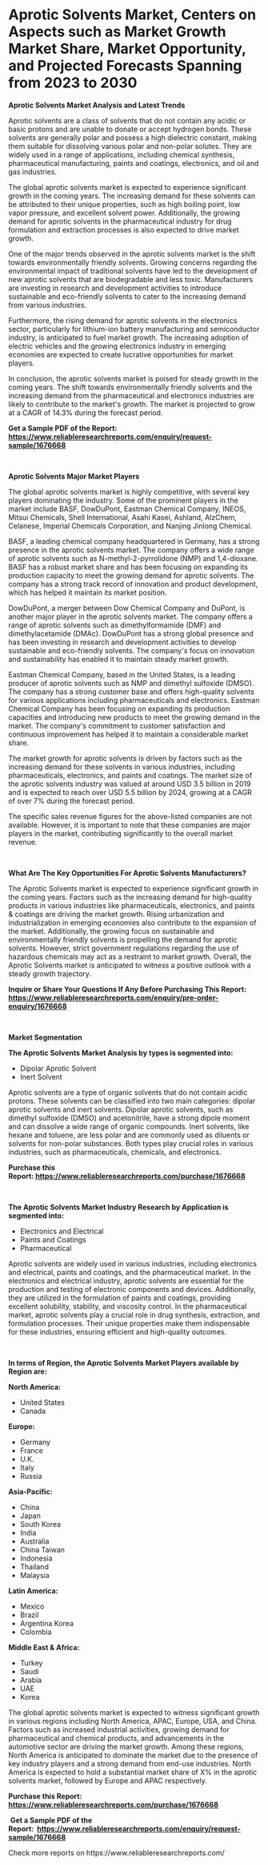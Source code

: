 <p><h1>Aprotic Solvents Market, Centers on Aspects such as Market Growth Market Share, Market Opportunity, and Projected Forecasts Spanning from 2023 to 2030</h1></p><p><strong>Aprotic Solvents Market Analysis and Latest Trends</strong></p>
<p><p>Aprotic solvents are a class of solvents that do not contain any acidic or basic protons and are unable to donate or accept hydrogen bonds. These solvents are generally polar and possess a high dielectric constant, making them suitable for dissolving various polar and non-polar solutes. They are widely used in a range of applications, including chemical synthesis, pharmaceutical manufacturing, paints and coatings, electronics, and oil and gas industries.</p><p>The global aprotic solvents market is expected to experience significant growth in the coming years. The increasing demand for these solvents can be attributed to their unique properties, such as high boiling point, low vapor pressure, and excellent solvent power. Additionally, the growing demand for aprotic solvents in the pharmaceutical industry for drug formulation and extraction processes is also expected to drive market growth.</p><p>One of the major trends observed in the aprotic solvents market is the shift towards environmentally friendly solvents. Growing concerns regarding the environmental impact of traditional solvents have led to the development of new aprotic solvents that are biodegradable and less toxic. Manufacturers are investing in research and development activities to introduce sustainable and eco-friendly solvents to cater to the increasing demand from various industries.</p><p>Furthermore, the rising demand for aprotic solvents in the electronics sector, particularly for lithium-ion battery manufacturing and semiconductor industry, is anticipated to fuel market growth. The increasing adoption of electric vehicles and the growing electronics industry in emerging economies are expected to create lucrative opportunities for market players.</p><p>In conclusion, the aprotic solvents market is poised for steady growth in the coming years. The shift towards environmentally friendly solvents and the increasing demand from the pharmaceutical and electronics industries are likely to contribute to the market's growth. The market is projected to grow at a CAGR of 14.3% during the forecast period.</p></p>
<p><strong>Get a Sample PDF of the Report:&nbsp; <a href="https://www.reliableresearchreports.com/enquiry/request-sample/1676668">https://www.reliableresearchreports.com/enquiry/request-sample/1676668</a></strong></p>
<p>&nbsp;</p>
<p><strong>Aprotic Solvents Major Market Players</strong></p>
<p><p>The global aprotic solvents market is highly competitive, with several key players dominating the industry. Some of the prominent players in the market include BASF, DowDuPont, Eastman Chemical Company, INEOS, Mitsui Chemicals, Shell International, Asahi Kasei, Ashland, AlzChem, Celanese, Imperial Chemicals Corporation, and Nanjing Jinlong Chemical.</p><p>BASF, a leading chemical company headquartered in Germany, has a strong presence in the aprotic solvents market. The company offers a wide range of aprotic solvents such as N-methyl-2-pyrrolidone (NMP) and 1,4-dioxane. BASF has a robust market share and has been focusing on expanding its production capacity to meet the growing demand for aprotic solvents. The company has a strong track record of innovation and product development, which has helped it maintain its market position.</p><p>DowDuPont, a merger between Dow Chemical Company and DuPont, is another major player in the aprotic solvents market. The company offers a range of aprotic solvents such as dimethylformamide (DMF) and dimethylacetamide (DMAc). DowDuPont has a strong global presence and has been investing in research and development activities to develop sustainable and eco-friendly solvents. The company's focus on innovation and sustainability has enabled it to maintain steady market growth.</p><p>Eastman Chemical Company, based in the United States, is a leading producer of aprotic solvents such as NMP and dimethyl sulfoxide (DMSO). The company has a strong customer base and offers high-quality solvents for various applications including pharmaceuticals and electronics. Eastman Chemical Company has been focusing on expanding its production capacities and introducing new products to meet the growing demand in the market. The company's commitment to customer satisfaction and continuous improvement has helped it to maintain a considerable market share.</p><p>The market growth for aprotic solvents is driven by factors such as the increasing demand for these solvents in various industries, including pharmaceuticals, electronics, and paints and coatings. The market size of the aprotic solvents industry was valued at around USD 3.5 billion in 2019 and is expected to reach over USD 5.5 billion by 2024, growing at a CAGR of over 7% during the forecast period.</p><p>The specific sales revenue figures for the above-listed companies are not available. However, it is important to note that these companies are major players in the market, contributing significantly to the overall market revenue.</p></p>
<p>&nbsp;</p>
<p><strong>What Are The Key Opportunities For Aprotic Solvents Manufacturers?</strong></p>
<p><p>The Aprotic Solvents market is expected to experience significant growth in the coming years. Factors such as the increasing demand for high-quality products in various industries like pharmaceuticals, electronics, and paints & coatings are driving the market growth. Rising urbanization and industrialization in emerging economies also contribute to the expansion of the market. Additionally, the growing focus on sustainable and environmentally friendly solvents is propelling the demand for aprotic solvents. However, strict government regulations regarding the use of hazardous chemicals may act as a restraint to market growth. Overall, the Aprotic Solvents market is anticipated to witness a positive outlook with a steady growth trajectory.</p></p>
<p><strong>Inquire or Share Your Questions If Any Before Purchasing This Report: <a href="https://www.reliableresearchreports.com/enquiry/pre-order-enquiry/1676668">https://www.reliableresearchreports.com/enquiry/pre-order-enquiry/1676668</a></strong></p>
<p>&nbsp;</p>
<p><strong>Market Segmentation</strong></p>
<p><strong>The Aprotic Solvents Market Analysis by types is segmented into:</strong></p>
<p><ul><li>Dipolar Aprotic Solvent</li><li>Inert Solvent</li></ul></p>
<p><p>Aprotic solvents are a type of organic solvents that do not contain acidic protons. These solvents can be classified into two main categories: dipolar aprotic solvents and inert solvents. Dipolar aprotic solvents, such as dimethyl sulfoxide (DMSO) and acetonitrile, have a strong dipole moment and can dissolve a wide range of organic compounds. Inert solvents, like hexane and toluene, are less polar and are commonly used as diluents or solvents for non-polar substances. Both types play crucial roles in various industries, such as pharmaceuticals, chemicals, and electronics.</p></p>
<p><strong>Purchase this Report:&nbsp;<a href="https://www.reliableresearchreports.com/purchase/1676668">https://www.reliableresearchreports.com/purchase/1676668</a></strong></p>
<p>&nbsp;</p>
<p><strong>The Aprotic Solvents Market Industry Research by Application is segmented into:</strong></p>
<p><ul><li>Electronics and Electrical</li><li>Paints and Coatings</li><li>Pharmaceutical</li></ul></p>
<p><p>Aprotic solvents are widely used in various industries, including electronics and electrical, paints and coatings, and the pharmaceutical market. In the electronics and electrical industry, aprotic solvents are essential for the production and testing of electronic components and devices. Additionally, they are utilized in the formulation of paints and coatings, providing excellent solubility, stability, and viscosity control. In the pharmaceutical market, aprotic solvents play a crucial role in drug synthesis, extraction, and formulation processes. Their unique properties make them indispensable for these industries, ensuring efficient and high-quality outcomes.</p></p>
<p>&nbsp;</p>
<p><strong>In terms of Region, the Aprotic Solvents Market Players available by Region are:</strong></p>
<p>
    <p> <strong> North America: </strong>
        <ul>
            <li>United States</li>
            <li>Canada</li>
        </ul>
        </p> 
    <p> <strong> Europe: </strong>
        <ul>
            <li>Germany</li>
            <li>France</li>
            <li>U.K.</li>
            <li>Italy</li>
            <li>Russia</li>
        </ul>
        </p> 
    <p> <strong> Asia-Pacific: </strong>
        <ul>
            <li>China</li>
            <li>Japan</li>
            <li>South Korea</li>
            <li>India</li>
            <li>Australia</li>
            <li>China Taiwan</li>
            <li>Indonesia</li>
            <li>Thailand</li>
            <li>Malaysia</li>
        </ul>
        </p> 
    <p> <strong> Latin America: </strong>
        <ul>
            <li>Mexico</li>
            <li>Brazil</li>
            <li>Argentina Korea</li>
            <li>Colombia</li>
        </ul>
        </p> 
    <p> <strong> Middle East & Africa: </strong>
        <ul>
            <li>Turkey</li>
            <li>Saudi</li>
            <li>Arabia</li>
            <li>UAE</li>
            <li>Korea</li>
        </ul>
    </p>
    </p>
<p><p>The global aprotic solvents market is expected to witness significant growth in various regions including North America, APAC, Europe, USA, and China. Factors such as increased industrial activities, growing demand for pharmaceutical and chemical products, and advancements in the automotive sector are driving the market growth. Among these regions, North America is anticipated to dominate the market due to the presence of key industry players and a strong demand from end-use industries. North America is expected to hold a substantial market share of X% in the aprotic solvents market, followed by Europe and APAC respectively.</p></p>
<p><strong>Purchase this Report: <a href="https://www.reliableresearchreports.com/purchase/1676668">https://www.reliableresearchreports.com/purchase/1676668</a></strong></p>
<p>&nbsp;<strong>Get a Sample PDF of the Report:&nbsp;&nbsp;<a href="https://www.reliableresearchreports.com/enquiry/request-sample/1676668">https://www.reliableresearchreports.com/enquiry/request-sample/1676668</a></strong></p>
<p><strong></strong></p>
<p>Check more reports on https://www.reliableresearchreports.com/</p>